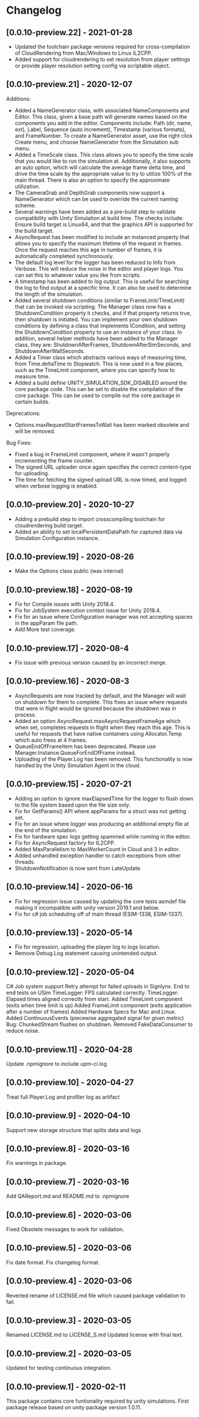 # Changelog
## [0.0.10-preview.22] - 2021-01-28
- Updated the toolchain package versions required for cross-compilation of CloudRendering from Mac/Windows to Linux IL2CPP.
- Added support for cloudrendering to set resolution from player settings or provide player resolution setting config via scriptable object.

## [0.0.10-preview.21] - 2020-12-07

Additions:

- Added a NameGenerator class, with associated NameComponents and Editor.
  This class, given a base path will generate names based on the components you add in the editor.
  Components include: Path (dir, name, ext), Label, Sequence (auto increment), Timestamp (various formats), and FrameNumber. To create a NameGenerator asset, use the right click Create menu, and choose NameGenerator from the Simulation sub menu.
- Added a TimeScale class. This class allows you to specify the time scale that you would like to run the simulation at. Additionally, it also supports an auto option, which will calculate the average frame delta time, and drive the time scale by the appropriate value to try to utilize 100% of the main thread. There is also an option to specify the approximate utilization.
- The CameraGrab and DepthGrab components now support a NameGenerator which can be used to override the current naming scheme.
- Several warnings have been added as a pre-build step to validate compatibility with Unity Simulation at build time. The checks include: Ensure build target is Linux64, and that the graphics API is supported for the build target.
- AsyncRequest has been modified to include an instanced property that allows you to specify the maximum lifetime of the request in frames. Once the request reaches this age in number of frames, it is automatically completed synchronously.
- The default log level for the logger has been reduced to Info from Verbose.
  This will reduce the noise in the editor and player logs. You can set this to whatever value you like from scripts.
- A timestamp has been added to log output. This is useful for searching the log to find output at a specific time. It can also be used to determine the length of the simulation.
- Added several shutdown conditions (similar to FrameLimit/TimeLimit) that can be invoked via scripting. The Manager class now has a ShutdownCondition property it checks, and if that property returns true, then shutdown is initiated. You can implement your own shutdown conditions by defining a class that implements ICondition, and setting the ShutdownCondition property to use an instance of your class. In addition, several helper methods have been added to the Manager class,
  they are: ShutdownAfterFrames, ShutdownAfterSimSeconds, and ShutdownAfterWallSeconds.
- Added a Timer class which abstracts various ways of measuring time, from Time.deltaTime to Stopwatch. This is now used in a few places, such as the TimeLimit component, where you can specify how to measure time.
- Added a build define UNITY_SIMULATION_SDK_DISABLED around the core package code. This can be set to disable the compilation of the core package. This can be used to compile out the core package in certain builds.

Deprecations:

- Options.maxRequestStartFramesToWait has been marked obsolete and will be removed.

Bug Fixes:

- Fixed a bug in FrameLimit component, where it wasn't properly incrementing the frame counter.
- The signed URL uploader once again specifies the correct content-type for uploading.
- The time for fetching the signed upload URL is now timed, and logged when verbose logging is enabled.

## [0.0.10-preview.20] - 2020-10-27
- Adding a prebuild step to import crosscompiling toolchain for cloudrendering build target.
- Added an ability to set localPersistentDataPath for captured data via Simulation Configuration instance.

## [0.0.10-preview.19] - 2020-08-26

- Make the Options class public (was internal)

## [0.0.10-preview.18] - 2020-08-19

- Fix for Compile issues with Unity 2018.4.
- Fix for JobSystem execution context issue for Unity 2018.4.
- Fix for an issue where Configuration manager was not accepting spaces in the appParam file path.
- Add More test coverage.

## [0.0.10-preview.17] - 2020-08-4

- Fix issue with previous version caused by an incorrect merge.

## [0.0.10-preview.16] - 2020-08-3

- AsyncRequests are now tracked by default, and the Manager will wait on shutdown for them to complete.
  This fixes an issue where requests that were in flight would be ignored because the shutdown was in process.
- Added an option AsyncRequest.maxAsyncRequestFrameAge which when set, completes requests in flight when they reach this age.
  This is useful for requests that have native containers using Allocator.Temp which auto frees at 4 frames.
- QueueEndOfFrameItem has been deprecated. Please use Manager.Instance.QueueForEndOfFrame instead.
- Uploading of the Player.Log has been removed. This functionality is now handled by the Unity Simulation Agent in the cloud.

## [0.0.10-preview.15] - 2020-07-21

- Adding an option to ignore maxElapsedTime for the logger to flush down to the file system based upon the file size only.
- Fix for GetParams() API where appParams for a struct was not getting set.
- Fix for an issue where logger was producing an additional empty file at the end of the simulation.
- Fix for hardware spec logs getting spammed while running in the editor.
- Fix for AsyncRequest  factory for IL2CPP.
- Added MaxParallelism to MaxWorkerCount in Cloud and 3 in editor.
- Added unhandled exception handler to catch exceptions from other threads.
- ShutdownNotification is now sent from LateUpdate.

## [0.0.10-preview.14] - 2020-06-16

- Fix for regression issue caused by updating the core tests asmdef file making it incompatible with unity version 2019.1 and below.
- Fix for c# job scheduling off of main thread (ESIM-1338, ESIM-1337).

## [0.0.10-preview.13] - 2020-05-14

- Fix for regression, uploading the player log to logs location.
- Remove Debug.Log statement causing unintended output.

## [0.0.10-preview.12] - 2020-05-04

C# Job system support
Retry attempt for failed uploads in Signlynx.
End to end tests on USim
TimeLogger: FPS calculated correctly.
TimeLogger: Elapsed times aligned correctly from start.
Added TimeLimit component (exits when time limit is up)
Added FrameLimit component (exits application after a number of frames)
Added Hardware Specs for Mac and Linux.
Added ContinuousEvents (piecewise aggregated signal for given metric)
Bug: ChunkedStream flushes on shutdown.
Removed FakeDataConsumer to reduce noise.

## [0.0.10-preview.11] - 2020-04-28

Update .npmignore to include upm-ci.log

## [0.0.10-preview.10] - 2020-04-27

Treat full Player.Log and profiler log as artifact

## [0.0.10-preview.9] - 2020-04-10

Support new storage structure that splits data and logs

## [0.0.10-preview.8] - 2020-03-16

Fix warnings in package.

## [0.0.10-preview.7] - 2020-03-16

Add QAReport.md and README.md to .npmignore

## [0.0.10-preview.6] - 2020-03-06

Fixed Obsolete messages to work for validation.

## [0.0.10-preview.5] - 2020-03-06

Fix date format.
Fix changelog format.

## [0.0.10-preview.4] - 2020-03-06

Reverted rename of LICENSE.md file which caused package validation to fail.

## [0.0.10-preview.3] - 2020-03-05

Renamed LICENSE.md to LICENSE_S.md
Updated license with final text.

## [0.0.10-preview.2] - 2020-03-05

Updated for testing continuous integration.

## [0.0.10-preview.1] - 2020-02-11

This package contains core funtionality required by unity simulations.
First package release based on unity package version 1.0.11.
